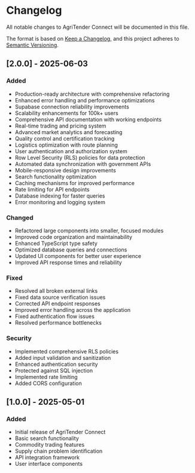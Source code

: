 
# Changelog

All notable changes to AgriTender Connect will be documented in this file.

The format is based on [Keep a Changelog](https://keepachangelog.com/en/1.0.0/),
and this project adheres to [Semantic Versioning](https://semver.org/spec/v2.0.0.html).

## [2.0.0] - 2025-06-03

### Added
- Production-ready architecture with comprehensive refactoring
- Enhanced error handling and performance optimizations
- Supabase connection reliability improvements
- Scalability enhancements for 100k+ users
- Comprehensive API documentation with working endpoints
- Real-time trading and pricing system
- Advanced market analytics and forecasting
- Quality control and certification tracking
- Logistics optimization with route planning
- User authentication and authorization system
- Row Level Security (RLS) policies for data protection
- Automated data synchronization with government APIs
- Mobile-responsive design improvements
- Search functionality optimization
- Caching mechanisms for improved performance
- Rate limiting for API endpoints
- Database indexing for faster queries
- Error monitoring and logging system

### Changed
- Refactored large components into smaller, focused modules
- Improved code organization and maintainability
- Enhanced TypeScript type safety
- Optimized database queries and connections
- Updated UI components for better user experience
- Improved API response times and reliability

### Fixed
- Resolved all broken external links
- Fixed data source verification issues
- Corrected API endpoint responses
- Improved error handling across the application
- Fixed authentication flow issues
- Resolved performance bottlenecks

### Security
- Implemented comprehensive RLS policies
- Added input validation and sanitization
- Enhanced authentication security
- Protected against SQL injection
- Implemented rate limiting
- Added CORS configuration

## [1.0.0] - 2025-05-01

### Added
- Initial release of AgriTender Connect
- Basic search functionality
- Commodity trading features
- Supply chain problem identification
- API integration framework
- User interface components
